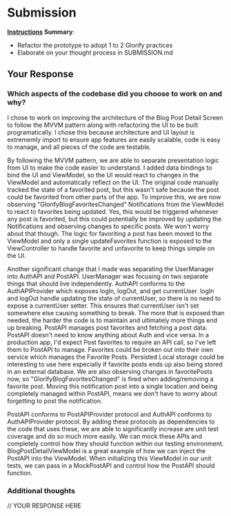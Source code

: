 # Submission

**[Instructions](./README.md) Summary**:
* Refactor the prototype to adopt 1 to 2 Glorify practices
* Elaborate on your thought process in SUBMISSION.md

## Your Response

### Which aspects of the codebase did you choose to work on and why?

I chose to work on improving the architecture of the Blog Post Detail Screen to follow the MVVM pattern along with refactoring the UI to be built programatically. I chose this because architecture and UI layout is extrememly import to ensure app features are easily scalable, code is easy to manage, and all pieces of the code are testable. 

By following the MVVM pattern, we are able to separate presentation logic from UI to make the code easier to understand. I added data bindings to bind the UI and ViewModel, so the UI would react to changes in the ViewModel and automatically reflect on the UI. The original code manually tracked the state of a favorited post, but this wasn't safe because the post could be favorited from other parts of the app. To improve this, we are now observing "GlorifyBlogFavoritesChanged" Notifications from the ViewModel to react to favorites being updated. Yes, this would be triggered whenever any post is favorited, but this could potentially be improved by updating the Notifications and observing changes to specific posts. We won't worry about that though. The logic for favoriting a post has been moved to the ViewModel and only a single updateFavorites function is exposed to the ViewController to handle favorite and unfavorite to keep things simple on the UI.

Another significant change that I made was separating the UserManager into AuthAPI and PostAPI. UserManager was focusing on two separate things that should live independently. AuthAPI conforms to the AuthAPIProvider which exposes logIn, logOut, and get currentUser. logIn and logOut handle updating the state of currentUser, so there is no need to expose a currentUser setter. This ensures that currentUser isn't set somewhere else causing something to break. The more that is exposed than needed, the harder the code is to maintain and ultimately more things end up breaking. PostAPI manages post favorites and fetching a post data. PostAPI doesn't need to know anything about Auth and vice versa. In a production app, I'd expect Post favorites to require an API call, so I've left them to PostAPI to manage. Favorites could be broken out into their own service which manages the Favorite Posts. Persisted Local storage could be interesting to use here especially if favorite posts ends up also being stored in an external database. We are also observing changes in favoritePosts now, so "GlorifyBlogFavoritesChanged" is fired when adding/removing a favorite post. Moving this notification post into a single location and being completely managed within PostAPI, means we don't have to worry about forgetting to post the notification.

PostAPI conforms to PostAPIProvider protocol and AuthAPI conforms to AuthAPIProvider protocol. By adding these protocols as dependencies to the code that uses these, we are able to significantly increase are unit test coverage and do so much more easily. We can mock these APIs and completely control how they should function within our testing environment. BlogPostDetailViewModel is a great example of how we can inject the PostAPI into the ViewModel. When initializing this ViewModel in our unit tests, we can pass in a MockPostAPI and control how the PostAPI should function. 

### Additional thoughts

// YOUR RESPONSE HERE
